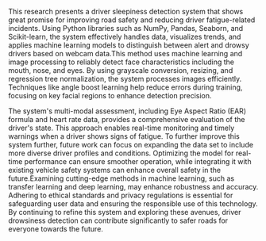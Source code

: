 This research presents a driver sleepiness detection system that shows great promise for improving road safety and reducing driver fatigue-related incidents. Using Python libraries such as NumPy, Pandas, Seaborn, and Scikit-learn, the system effectively handles data, visualizes trends, and applies machine learning models to distinguish between alert and drowsy drivers based on webcam data.This method uses machine learning and image processing to reliably detect face characteristics including the mouth, nose, and eyes. By using grayscale conversion, resizing, and regression tree normalization, the system processes images efficiently. Techniques like angle boost learning help reduce errors during training, focusing on key facial regions to enhance detection precision.

The system's multi-modal assessment, including Eye Aspect Ratio (EAR) formula and heart rate data, provides a comprehensive evaluation of the driver's state. This approach enables real-time monitoring and timely warnings when a driver shows signs of fatigue. To further improve this system further, future work can focus on expanding the data set to include more diverse driver profiles and conditions. Optimizing the model for real-time performance can ensure smoother operation, while integrating it with existing vehicle safety systems can enhance overall safety in the future.Examining cutting-edge methods in machine learning, such as transfer learning and deep learning, may enhance robustness and accuracy. Adhering to ethical standards and privacy regulations is essential for safeguarding user data and ensuring the responsible use of this technology. By continuing to refine this system and exploring these avenues, driver drowsiness detection can contribute significantly to safer roads for everyone towards the future.

